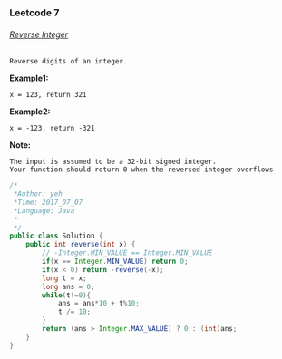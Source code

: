 

### Leetcode 7
###### [Reverse Integer](https://leetcode.com/problems/reverse-integer)
  
    Reverse digits of an integer.

**Example1:**

    x = 123, return 321
**Example2:**

    x = -123, return -321
**Note:**

    The input is assumed to be a 32-bit signed integer. 
    Your function should return 0 when the reversed integer overflows

  

``` java
/*
 *Author: yeh
 *Time: 2017_07_07
 *Language: Java
 *
 */
public class Solution {
    public int reverse(int x) {
        // -Integer.MIN_VALUE == Integer.MIN_VALUE
        if(x == Integer.MIN_VALUE) return 0;
        if(x < 0) return -reverse(-x);
        long t = x;
        long ans = 0;
        while(t!=0){
            ans = ans*10 + t%10;
            t /= 10;
        }
        return (ans > Integer.MAX_VALUE) ? 0 : (int)ans;
    }
}

```

